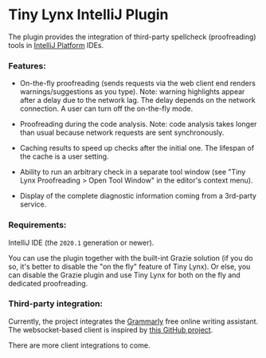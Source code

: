 # Tiny Lynx IntelliJ Plugin

The plugin provides the integration of third-party spellcheck (proofreading) tools in [IntelliJ Platform](https://www.jetbrains.com/idea/) IDEs.

### Features:

- On-the-fly proofreading (sends requests via the web client end renders warnings/suggestions as you type). Note: warning highlights appear after a delay due to the network lag. The delay depends on the network connection. A user can turn off the on-the-fly mode.

- Proofreading during the code analysis. Note: code analysis takes longer than usual because network requests are sent synchronously.

- Caching results to speed up checks after the initial one. The lifespan of the cache is a user setting.
  
- Ability to run an arbitrary check in a separate tool window (see "Tiny Lynx Proofreading > Open Tool Window" in the editor's context menu).

- Display of the complete diagnostic information coming from a 3rd-party service.

### Requirements:

IntelliJ IDE (the `2020.1` generation or newer).

You can use the plugin together with the built-int Grazie solution (if you do so, it's better to disable the "on the fly" feature of Tiny Lynx). Or else, you can disable the Grazie plugin and use Tiny Lynx for
both on the fly and dedicated proofreading.

### Third-party integration:

Currently, the project integrates the [Grammarly](https://www.grammarly.com/) free online writing assistant. The websocket-based client is inspired by [this GitHub project](https://github.com/stewartmcgown/grammarly-api).

There are more client integrations to come.
